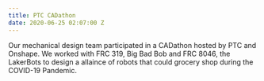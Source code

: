 ```yaml
---
title: PTC CADathon
date: 2020-06-25 02:07:00 Z
---
```


Our mechanical design team participated in a CADathon hosted by PTC and Onshape. We worked with FRC 319, Big Bad Bob and FRC 8046, the LakerBots to design a allaince of robots that could grocery shop during the COVID-19 Pandemic.

